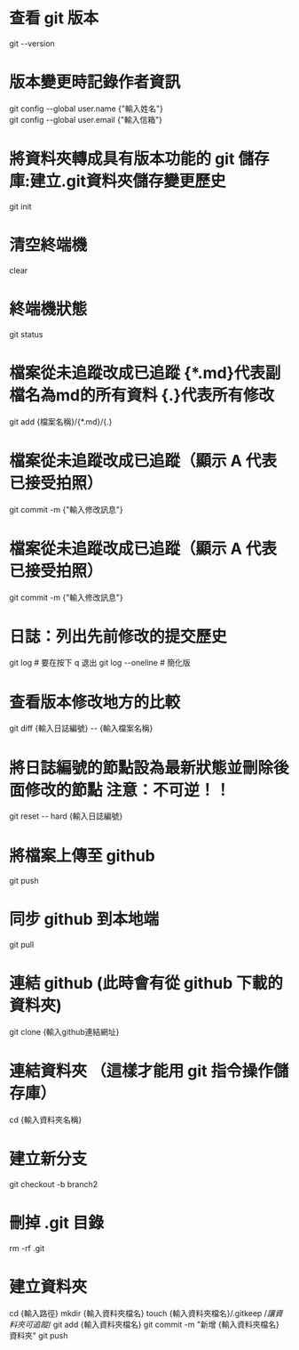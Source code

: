 # 查看 git 版本
git --version 

# 版本變更時記錄作者資訊
git config --global user.name {"輸入姓名"}  
git config --global user.email {"輸入信箱"} 

 # 將資料夾轉成具有版本功能的 git 儲存庫:建立.git資料夾儲存變更歷史
 git init

 # 清空終端機
 clear

 # 終端機狀態
git status

# 檔案從未追蹤改成已追蹤 {*.md}代表副檔名為md的所有資料 {.}代表所有修改
git add {檔案名稱}/{*.md}/{.}

# 檔案從未追蹤改成已追蹤（顯示 A 代表已接受拍照）
git commit -m {"輸入修改訊息"}

# 檔案從未追蹤改成已追蹤（顯示 A 代表已接受拍照）
git commit -m {"輸入修改訊息"}

# 日誌：列出先前修改的提交歷史
git log           # 要在按下 q 退出
git log --oneline # 簡化版

# 查看版本修改地方的比較
git diff {輸入日誌編號} -- {輸入檔案名稱}

# 將日誌編號的節點設為最新狀態並刪除後面修改的節點 注意：不可逆！！
git reset -- hard {輸入日誌編號}

# 將檔案上傳至 github
git push

# 同步 github 到本地端
git pull

# 連結 github (此時會有從 github 下載的資料夾)
git clone {輸入github連結網址}

# 連結資料夾 （這樣才能用 git 指令操作儲存庫）
cd {輸入資料夾名稱}

# 建立新分支
git checkout -b branch2

# 刪掉 .git 目錄
rm -rf .git

# 建立資料夾
cd {輸入路徑}
mkdir {輸入資料夾檔名}
touch {輸入資料夾檔名}/.gitkeep /*讓資料夾可追蹤*/
git add {輸入資料夾檔名}
git commit -m "新增 {輸入資料夾檔名} 資料夾"
git push
